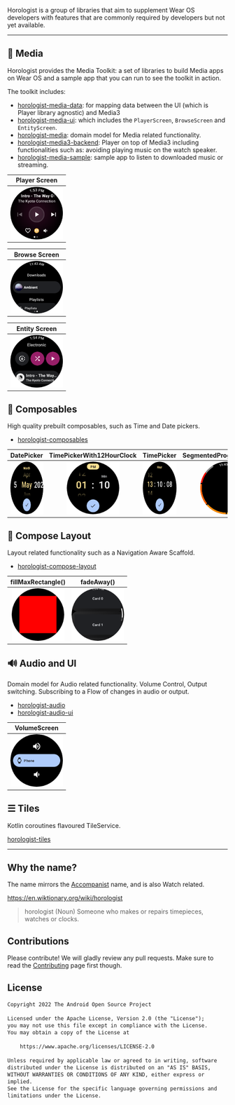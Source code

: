 Horologist is a group of libraries that aim to supplement Wear OS developers with features that are commonly required by developers but not yet available.

---

## 🎵 Media

Horologist provides the Media Toolkit: a set of libraries to build Media apps on Wear OS and a sample app that you can run to see the toolkit in action.

The toolkit includes:

- [horologist-media-data](./media-data): for mapping data between the UI (which is Player library agnostic) and Media3
- [horologist-media-ui](./media-ui): which includes the `PlayerScreen`, `BrowseScreen` and `EntityScreen`.
- [horologist-media](./media): domain model for Media related functionality.
- [horologist-media3-backend](./media3-backend): Player on top of Media3 including functionalities such as: avoiding playing music on the watch speaker.
- [horologist-media-sample](./media-sample): sample app to listen to downloaded music or streaming.

| Player Screen                                                                                                                  |
|-------------------------------------------------------------------------------------------------------------------------------|
| <img src="https://raw.githubusercontent.com/google/horologist/main/docs/media-ui/playerscreen.png" height="120" width="120" > |

| Browse Screen                                                                                                                  |
|-------------------------------------------------------------------------------------------------------------------------------|
| <img src="https://raw.githubusercontent.com/google/horologist/main/docs/media-ui/browse.png" height="120" width="120" > |

| Entity Screen                                                                                                                  |
|-------------------------------------------------------------------------------------------------------------------------------|
| <img src="https://raw.githubusercontent.com/google/horologist/main/docs/media-ui/detail.png" height="120" width="120" > |

## 📅 Composables

High quality prebuilt composables, such as Time and Date pickers.

- [horologist-composables](./composables)

DatePicker             |  TimePickerWith12HourClock |  TimePicker |  SegmentedProgressIndicator
:-------------------------:|:-------------------------:|:-------------------------:|:-------------------------:
<img src="https://raw.githubusercontent.com/google/horologist/main/docs/composables/date_picker.png" height="120" width="120" >  |  <img src="https://raw.githubusercontent.com/google/horologist/main/docs/composables/time_12h_picker.png" height="120" width="120"> | <img src="https://raw.githubusercontent.com/google/horologist/main/docs/composables/time_24h_picker.png" height="120" width="120"> | <img src="https://raw.githubusercontent.com/google/horologist/main/docs/composables/segmented_progress_indicator.png" height="120" width="120">

## 📐 Compose Layout

Layout related functionality such as a Navigation Aware Scaffold.

- [horologist-compose-layout](./compose-layout)

fillMaxRectangle()             |  fadeAway()
:-------------------------:|:-------------------------:
<img src="https://raw.githubusercontent.com/google/horologist/main/docs/compose-layout/fill_max_rectangle.png" height="120" width="120" >  |  <img src="https://raw.githubusercontent.com/google/horologist/main/docs/compose-layout/fade_away.png" height="120" width="120" >

## 🔊 Audio and UI

Domain model for Audio related functionality. Volume Control, Output switching.
Subscribing to a Flow of changes in audio or output.

- [horologist-audio](./audio)
- [horologist-audio-ui](./audio-ui)

VolumeScreen            |  
:-------------------------:|
<img src="https://raw.githubusercontent.com/google/horologist/main/docs/audio-ui/volume_screen.png" height="120" width="120" > |

## ☰ Tiles

Kotlin coroutines flavoured TileService.

[horologist-tiles](./tiles)

---

## Why the name?

The name mirrors the [Accompanist](https://github.com/google/accompanist) name, and is also Watch related.

https://en.wiktionary.org/wiki/horologist

> horologist (Noun)
>    Someone who makes or repairs timepieces, watches or clocks.

## Contributions

Please contribute! We will gladly review any pull requests.
Make sure to read the [Contributing](CONTRIBUTING.md) page first though.

## License

```
Copyright 2022 The Android Open Source Project

Licensed under the Apache License, Version 2.0 (the "License");
you may not use this file except in compliance with the License.
You may obtain a copy of the License at

    https://www.apache.org/licenses/LICENSE-2.0

Unless required by applicable law or agreed to in writing, software
distributed under the License is distributed on an "AS IS" BASIS,
WITHOUT WARRANTIES OR CONDITIONS OF ANY KIND, either express or implied.
See the License for the specific language governing permissions and
limitations under the License.
```
